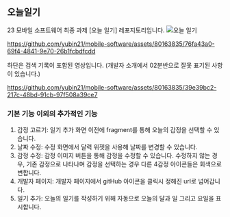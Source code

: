 ## 오늘일기
23 모바일 소프트웨어 최종 과제 [오늘 일기] 레포지토리입니다.
![오늘 일기](https://github.com/yubin21/mobile-software/assets/80163835/4cd4fdd4-5952-4c0b-ac44-28abf45c71d0)

https://github.com/yubin21/mobile-software/assets/80163835/76fa43a0-69f4-4841-9e70-26b1fcbdfcdd


하단은 검색 기록이 포함된 영상입니다. (개발자 소개에서 02분반으로 잘못 표기된 사항이 있습니다.)

https://github.com/yubin21/mobile-software/assets/80163835/39e39bc2-217c-48bd-91cb-97f508a39ce7



### 기본 기능 이외의 추가적인 기능

1. 감정 고르기: 일기 추가 화면 이전에 fragment를 통해 오늘의 감정을 선택할 수 있습니다.
2. 날짜 수정: 수정 화면에서 달력 위젯을 사용해 날짜를 변경할 수 있습니다.
3. 감정 수정: 감정 이미지 버튼을 통해 감정을 수정할 수 있습니다. 수정하지 않는 경우, 기존 감정으로 나타나며 감정을 선택하는 경우 다른 4감정 아이콘들은 회색으로 변합니다.
4. 개발자 페이지: 개발자 페이지에서 gitHub 아이콘을 클릭시 정해진 url로 넘어갑니다.
5. 일기 추가: 오늘의 일기를 작성하기 위해 자동으로 오늘의 달과 일 그리고 요일을 표시합니다.

